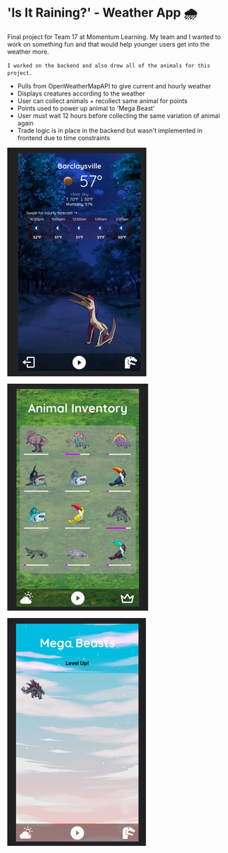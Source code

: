# 'Is It Raining?' - Weather App 🌧️

Final project for Team 17 at Momentum Learning. My team and I wanted to work on something fun and that would help younger users get into the weather more. 

`I worked on the backend and also drew all of the animals for this project.`

- Pulls from OpenWeatherMapAPI to give current and hourly weather
- Displays creatures according to the weather
- User can collect animals + recollect same animal for points
- Points used to power up animal to 'Mega Beast'
- User must wait 12 hours before collecting the same variation of animal again
- Trade logic is in place in the backend but wasn't implemented in frontend due to time constraints

![home screen](static/pictures/1.png)

![animal lobby](static/pictures/2.png)

![mega beast](static/pictures/3.png)
